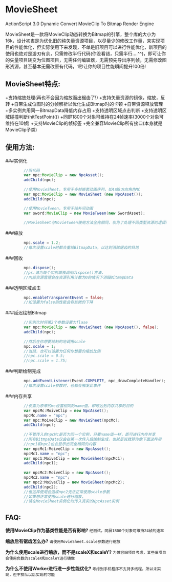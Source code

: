 MovieSheet
==========

ActionScript 3.0 Dynamic Convert MovieClip To Bitmap Render Engine

MovieSheet是一款将MovieClip动态转换为Bitmap的引擎，整个库的大小为16k，设计初衷是为优化旧的纯矢量资源项目，以尽量少的修改工作量，来实现项目的性能优化，但实际使用下来发现，不单是旧项目可以进行性能优化，新项目的使用也绝对是游刃有余，只需修改半行代码(你没看错，只需半行....^^)，即可让你的矢量项目转变为位图项目，无需任何编辑器，无需预先导出序列帧，无需修改图形资源，甚至基本无需改原有代码，1秒让你的项目性能瞬间提升100倍!


MovieSheet特点:
--------------
+支持缩放处理(再也不会因为缩放而出锯齿了!)
+支持矢量资源的镜像，缩放，反转
+自带生成位图时的分帧解析以优化生成Bitmap时的卡顿
+自带资源释放管理
+多实例共用同一BitmapData降低内存占用
+支持透明区域点击判断
+支持透明区域碰撞判断(hitTestPoint())
+同屏1800个对象可维持在24帧速率(3000个对象可维持在10帧)
+支持MovieClip的帧标签
+完全兼容MovieClip所有接口(本身就是MovieClip子类)


使用方法:
------------
###实例化
```actionscript
		//旧代码
		var npc:MovieClip = new NpcAsset();
		addChild(npc);
		
		//使用MovieSheet，专用于多帧嵌套动画序列，如4或8方向角色MC
		var npc:MovieClip = new MovieSheet (new NpcAsset());
		addChild(npc);

		//使用MovieTween，专用于纯补间动画
		var sword:MovieClip = new MovieTween(new SwordAsset);
		
		//MovieSheet与MovieTween使用方法全完相同，仅为了处理不同类型资源的逻辑而区分开
```

###缩放
```actionscript
		npc.scale = 1.2;
		//每次设置scale时都会重绘BitmapData，以达到消除锯齿的目地
```

###回收
```actionscript
		npc.dispose();
		//ps:请为每个实例单独调用dispose()方法，
		//内部资源管理会在资源引用计数为0的情况下消毁BitmapData
```

###透明区域点击
```actionscript
		npc.enableTransparentEvent = false;
		//如设置为false则性能会有些微的下降
```

###延迟绘制Bitmap
```actionscript
		//实例化时将第2个参数设置为flase
		var npc:MovieClip = new MovieSheet (new NpcAsset(), false);
		addChild(npc);
		
		//然后在你想要绘制的地调用scale
		npc.scale = 1;
		//当然，也可以设置为任何你想要的缩放比例
		//npc.scale = 0.5;
		//npc.scale = 1.75;
```

###判断绘制完成
```actionscript
		npc.addEventListener(Event.COMPLETE, npc_drawCompleteHandler);
		//每次设置scale参数时，也都会触发此事件
```

###内存共享
```actionscript
		//仅需为原来的mc设置相同的name值，即可达到内存共享的目的
		var npcMc:MoiveClip = new NpcAsset();
		npcMc.name = "npc";
		var npc:MoiveClip = new MovieSheet(npcMc);
		addChild(npc);
		
		//不管传入的npcMc是否为同一个实例，只要name值一样，即可进行内存共享
		//所有BitmpaData仅会在第一次传入后绘制生成，也就是说就算你像下面这样用
		//npc1和npc2也会显示出完全相同的内容
		var npcMc1:MoiveClip = new NpcAsset();
		npcMc1.name = "npc";
		var npc1:MoiveClip = new MovieSheet(npcMc1);
		addChild(npc1);
		
		var npcMc2:MoiveClip = new NpcAsset();
		npcMc2.name = "npc";
		var npc2:MoiveClip = new MovieSheet(npcMc2);
		addChild(npc2);
		//但这样使用会造成npc2无法正常使用scale参数
		//如果想正常使用scale进行缩放，
		//请在MovieSheet实例化时传入真实的NpcAsset实例
```

FAQ:
----------------
**使用MovieClip作为基类性能是否有影响?**
`经测试，同屏1800个对象可维持24帧的速率`

**缩放后有锯齿怎么办?**
`请使用MovieSheet.scale参数进行缩放`

**为什么使用scale进行缩放，而不是scaleX和scaleY?**
`为兼容旧项目考虑，某些旧项目会使用负数的scaleX和scaleY进行镜像`

**为什么不使用Worker进行进一步性能优化?**
`考虑到手机程序不支持多线程，所以未实现，但不排队以后实现的可能`
